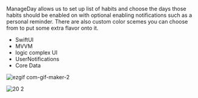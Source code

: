 ManageDay allows us to set up list of habits and choose the days those habits should be enabled on with optional enabling notifications such as a personal reminder. There are also custom color scemes you can choose from to put some extra flavor onto it.

- SwiftUI
- MVVM
- logic complex UI
- UserNotifications
- Core Data

![ezgif com-gif-maker-2](https://user-images.githubusercontent.com/92029663/202268914-f768ec24-8f5d-4377-b8d0-677f1841837d.gif)

![20 2](https://user-images.githubusercontent.com/92029663/202270117-e1a1380c-92e9-4bbb-826a-84741ae69b3a.png)

